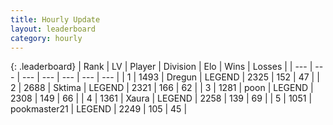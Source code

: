 ```yaml
---
title: Hourly Update
layout: leaderboard
category: hourly
---
```


{: .leaderboard}
| Rank | LV | Player | Division | Elo | Wins | Losses |
| --- | --- | --- | --- | --- | --- | --- |
| <span data-change="1">1</span> | 1493 | <span title="ID: 337810">Dregun</span> | LEGEND | <span data-change="5">2325</span> | <span data-change="1">152</span> | <span data-change="0">47</span> |
| <span data-change="-1">2</span> | 2688 | <span title="ID: 353063">Sktima</span> | LEGEND | <span data-change="0">2321</span> | <span data-change="0">166</span> | <span data-change="0">62</span> |
| <span data-change="0">3</span> | 1281 | <span title="ID: 540690">poon</span> | LEGEND | <span data-change="-8">2308</span> | <span data-change="1">149</span> | <span data-change="1">66</span> |
| <span data-change="0">4</span> | 1361 | <span title="ID: 200908">Xaura</span> | LEGEND | <span data-change="0">2258</span> | <span data-change="0">139</span> | <span data-change="0">69</span> |
| <span data-change="0">5</span> | 1051 | <span title="ID: 652474">pookmaster21</span> | LEGEND | <span data-change="0">2249</span> | <span data-change="0">105</span> | <span data-change="0">45</span> |